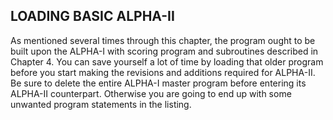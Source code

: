 ## LOADING BASIC ALPHA-II

As mentioned several times through this chapter, the program ought to be built upon the ALPHA-I with scoring program and subroutines described in Chapter 4. You can save yourself a lot of time by loading that older program before you start making the revisions and additions required for ALPHA-II. Be sure to delete the entire ALPHA-I master program before entering its ALPHA-II counterpart. Otherwise you are going to end up with some unwanted program statements in the listing.

